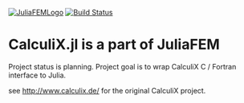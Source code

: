 [![JuliaFEMLogo](https://github.com/JuliaFEM/JuliaFEM.jl/blob/master/docs/logo/JuliaFEMLogo_128x128.png)](http://www.juliafem.org) [![Build Status](https://travis-ci.org/JuliaFEM/CalculiX.jl.svg?branch=master)](https://travis-ci.org/JuliaFEM/CalculiX.jl)

# CalculiX.jl is a part of JuliaFEM

Project status is planning. Project goal  is to wrap CalculiX C / Fortran interface to Julia.

see http://www.calculix.de/ for the original CalculiX project.
